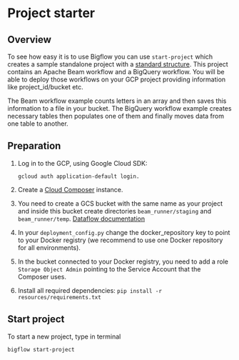 # Project starter

## Overview

To see how easy it is to use Bigflow you can use `start-project` which creates a sample standalone project with a [standard structure](https://github.com/allegro/bigflow/blob/master/docs/project_setup_and_build.md#project-structure).
This project contains an Apache Beam workflow and a BigQuery workflow.
You will be able to deploy those workflows on your GCP project providing information like project_id/bucket etc.

The Beam workflow example counts letters in an array and then saves this information to a file in your bucket.
The BigQuery workflow example creates necessary tables then populates one of them and finally moves data from one table to another.

## Preparation

  1. Log in to the GCP, using Google Cloud SDK:
  
         gcloud auth application-default login.
    
  1. Create a [Cloud Composer](https://cloud.google.com/composer/docs/how-to/managing/creating#creating_a_new_environment) instance.
  1. You need to create a GCS bucket with the same name as your project and inside this bucket create directories `beam_runner/staging` and `beam_runner/temp`. [Dataflow documentation](https://cloud.google.com/dataflow/docs/guides/specifying-exec-params#configuring-pipelineoptions-for-execution-on-the-cloud-dataflow-service)
  1. In your `deployment_config.py` change the docker_repository key to point to your Docker registry (we recommend to use one Docker repository for all environments).
  1. In the bucket connected to your Docker registry, you need to add a role `Storage Object Admin` pointing to the Service Account that the Composer uses.
  1. Install all required dependencies:
   `pip install -r resources/requirements.txt`
   
## Start project

To start a new project, type in terminal 

    bigflow start-project